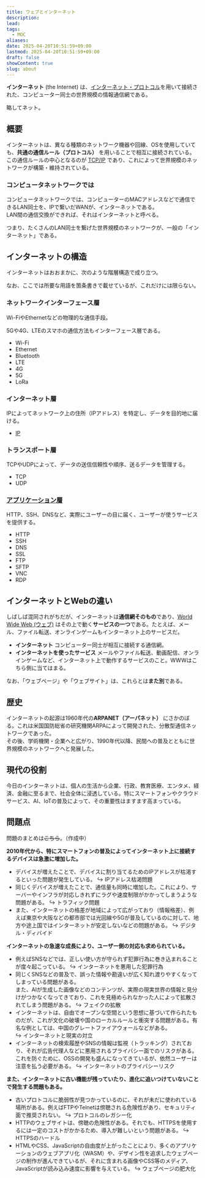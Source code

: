 ```yaml
---
title: ウェブとインターネット
description: 
lead: 
tags:
  - MOC
aliases: 
date: 2025-04-20T10:51:59+09:00
lastmod: 2025-04-20T10:51:59+09:00
draft: false
showContent: true
slug: about
---
```


**インターネット** (the Internet) は、[インターネット・プロトコル](protocol/IP.md)を用いて接続された、コンピューター同士の世界規模の情報通信網である。

略してネット。

## 概要
インターネットは、異なる種類のネットワーク機器や回線、OSを使用していても、**共通の通信ルール（プロトコル）** を用いることで相互に接続されている。この通信ルールの中心となるのが [TCP/IP](TCP-IP.md) であり、これによって世界規模のネットワークが構築・維持されている。
### コンピュータネットワークでは
コンピュータネットワークでは、コンピューターのMACアドレスなどで通信できるLAN同士を、IPで繋いだWANが、インターネットである。  
LAN間の通信交換ができれば、それはインターネットと呼べる。

つまり、たくさんのLAN同士を繋げた世界規模のネットワークが、一般の「インターネット」である。

## インターネットの構造

インターネットはおおまかに、次のような階層構造で成り立つ。

なお、ここでは所要な用語を箇条書きで載せているが、これだけには限らない。
### ネットワークインターフェース層
Wi-FiやEthernetなどの物理的な通信手段。

5Gや4G、LTEのスマホの通信方法もインターフェース層である。

- Wi-Fi
- Ethernet
- Bluetooth
- LTE
- 4G
- 5G
- LoRa
### インターネット層
IPによってネットワーク上の住所（IPアドレス）を特定し、データを目的地に届ける。

- [IP](protocol/IP.md)
### トランスポート層
TCPやUDPによって、データの送信信頼性や順序、送るデータを管理する。

- TCP
- UDP
### [アプリケーション層](application/アプリケーション層.md)

HTTP、SSH、DNSなど、実際にユーザーの目に届く、ユーザーが使うサービスを提供する。

- HTTP
- SSH
- DNS
- SSL
- FTP
- SFTP
- VNC
- RDP

## インターネットとWebの違い

しばしば混同されがちだが、インターネットは**通信網そのもの**であり、[World Wide Web (ウェブ)](web/World%20Wide%20Web.md) はその上で動く**サービスの一つ**である。たとえば、メール、ファイル転送、オンラインゲームもインターネット上のサービスだ。

- **インターネット**
    コンピューター同士が相互に接続する通信網。
- **インターネットを使ったサービス**
    メールやファイル転送、動画配信、オンラインゲームなど、インターネット上で動作するサービスのこと。WWWはこちら側に当てはまる。


なお、「ウェブページ」や「ウェブサイト」は、これらとは**また別**である。
## 歴史

インターネットの起源は1960年代の**ARPANET（アーパネット）** にさかのぼる。これは米国国防総省の研究機関ARPAによって開発された、分散型通信ネットワークであった。  
その後、学術機関・企業へと広がり、1990年代以降、民間への普及とともに世界規模のネットワークへと発展した。

## 現代の役割

今日のインターネットは、個人の生活から企業、行政、教育医療、エンタメ、経済、金融に至るまで、社会全体に浸透している。特にスマートフォンやクラウドサービス、AI、IoTの普及によって、その重要性はますます高まっている。

## 問題点
問題のまとめは~~こちら~~。（作成中）

**2010年代から、特にスマートフォンの普及によってインターネット上に接続するデバイスは急激に増加した。**

- デバイスが増えたことで、デバイスに割り当てるためのIPアドレスが枯渇するといった問題が発生している。
  ↪ IPアドレス枯渇問題
- 同じくデバイスが増えたことで、通信量も同時に増加した。これにより、サーバーやインフラが対応しきれずにラグや速度制限がかかってしまうような問題がある。
  ↪ トラフィック問題
- また、インターネットの格差が地域によって広がっており（情報格差）、例えば東京や大阪などの都市部では光回線や5Gが普及しているのに対して、地方や途上国ではインターネットが安定しないなどの問題がある。
  ↪ デジタル・ディバイド

**インターネットの急速な成長により、ユーザー側の対応も求められている。**

- 例えばSNSなどでは、正しい使い方が守られず犯罪行為に巻き込まれることが度々起こっている。
  ↪ インターネットを悪用した犯罪行為
- 同じくSNSなどの普及で、誤った情報や勘違いが広く知れ渡りやすくなってしまっている問題がある。  
  また、AIが生成した画像などのコンテンツが、実際の現実世界の情報と見分けがつかなくなってきており、これを見極められなかった人によって拡散されてしまう問題がある。
  ↪ フェイクの拡散
- インターネットは、自由でオープンな空間という思想に基づいて作られたものだが、これが文化の破壊や国のローカルルールと衝突する問題がある。有名な例としては、中国のグレートファイアウォールなどがある。  
  ↪ インターネットと現実の対立
- インターネットの検索履歴やSNSの情報は監視（トラッキング）されており、それが広告代理人などに悪用されるプライバシー面でのリスクがある。
  これを防ぐために、OSSの開発も盛んになってきているが、依然ユーザーは注意を払う必要がある。
  ↪ インターネットのプライバシーリスク

**また、インターネットに古い機能が残っていたり、進化に追いつけていないことで発生する問題もある。**

- 古いプロトコルに脆弱性が見つかっているのに、それが未だに使われている場所がある。例えばFTPやTelnetは傍聴される危険性があり、セキュリティ面で推奨されない。
  ↪ プロトコルのレガシー化
- HTTPのウェブサイトは、傍聴の危険性がある。それでも、HTTPSを使用するには一定のコストがかかるため、導入が難しいという問題がある。
  ↪ HTTPSのハードル
- HTMLやCSS、JavaScriptの自由度が上がったことにより、多くのアプリケーションのウェブアプリ化（WASM）や、デザイン性を追求したウェブページの制作が進んできているが、それに含まれる画像やCSS等のメディア、JavaScriptが読み込み速度に影響を与えている。
  ↪ ウェブページの肥大化
